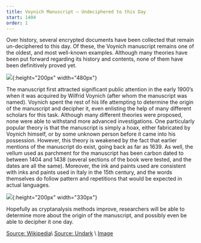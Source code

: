 ```yaml
---
title: Voynich Manuscript – Undeciphered to this Day
start: 1404 
order: 1
---
```


Over history, several encrypted documents have been collected that remain un-deciphered to this day.  Of these, the Voynich manuscript remains one of the oldest, and most well-known examples.  Although many theories have been put forward regarding its history and contents, none of them have been definitively proved yet.  

![](https://static.timesofisrael.com/www/uploads/2018/01/1006233.jpg){:height="200px" width="480px"}

The manuscript first attracted significant public attention in the early 1900’s when it was acquired by Wilfrid Voynich (after whom the manuscript was named). Voynich spent the rest of his life attempting to determine the origin of the manuscript and decipher it, even enlisting the help of many different scholars for this task. Although many different theories were proposed, none were able to withstand more advanced investigations.  One particularly popular theory is that the manuscript is simply a hoax, either fabricated by Voynich himself, or by some unknown person before it came into his possession.  However, this theory is weakened by the fact that earlier mentions of the manuscript do exist, going back as far as 1639.  As well, the vellum used as parchment for the manuscript has been carbon dated to between 1404 and 1438 (several sections of the book were tested, and the dates are all the same).  Moreover, the ink and paints used are consistent with inks and paints used in Italy in the 15th century, and the words themselves do follow pattern and repetitions that would be expected in actual languages.

![](https://mosaicmagazine.com/wp-content/uploads/2018/02/Voynich-Main.jpg){:height="200px" width="330px"} 

Hopefully as cryptanalysis methods improve, researchers will be able to determine more about the origin of the manuscript, and possibly even be able to decipher it one day.


[Source: Wikipedia](https://en.wikipedia.org/wiki/Voynich_manuscript#Parchment,_covers,_and_binding)\\
[Source: Undark](https://undark.org/2020/02/12/decoding-bizarre-voynich-manuscript/)
\\
[Image](https://static.timesofisrael.com/www/uploads/2018/01/1006233.jpg)


